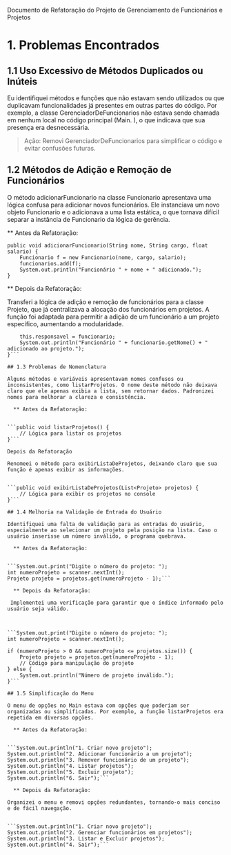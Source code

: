 Documento de Refatoração do Projeto de Gerenciamento de Funcionários e Projetos
# 1. Problemas Encontrados

## 1.1 Uso Excessivo de Métodos Duplicados ou Inúteis

Eu identifiquei métodos e funções que não estavam sendo utilizados ou que duplicavam funcionalidades já presentes em outras partes do código. Por exemplo, a classe GerenciadorDeFuncionarios não estava sendo chamada em nenhum local no código principal (Main.  ), o que indicava que sua presença era desnecessária.

> Ação: Removi GerenciadorDeFuncionarios para simplificar o código e evitar confusões futuras.
## 1.2 Métodos de Adição e Remoção de Funcionários

O método adicionarFuncionario na classe Funcionario apresentava uma lógica confusa para adicionar novos funcionários. Ele instanciava um novo objeto Funcionario e o adicionava a uma lista estática, o que tornava difícil separar a instância de Funcionario da lógica de gerência.

** Antes da Refatoração:
 
```
public void adicionarFuncionario(String nome, String cargo, float salario) {
    Funcionario f = new Funcionario(nome, cargo, salario);
    funcionarios.add(f);
    System.out.println("Funcionário " + nome + " adicionado.");
}
```

** Depois da Refatoração:

Transferi a lógica de adição e remoção de funcionários para a classe Projeto, que já centralizava a alocação dos funcionários em projetos. A função foi adaptada para permitir a adição de um funcionário a um projeto específico, aumentando a modularidade.
  
 
```public void adicionarFuncionarioAoProjeto(Funcionario funcionario) {
    this.responsavel = funcionario;
    System.out.println("Funcionário " + funcionario.getNome() + " adicionado ao projeto.");
}```

## 1.3 Problemas de Nomenclatura

Alguns métodos e variáveis apresentavam nomes confusos ou inconsistentes, como listarProjetos. O nome deste método não deixava claro que ele apenas exibia a lista, sem retornar dados. Padronizei nomes para melhorar a clareza e consistência.

  ** Antes da Refatoração:
  
 
```public void listarProjetos() {
    // Lógica para listar os projetos
}```

Depois da Refatoração

Renomeei o método para exibirListaDeProjetos, deixando claro que sua função é apenas exibir as informações.
  
 
```public void exibirListaDeProjetos(List<Projeto> projetos) {
    // Lógica para exibir os projetos no console
}```

## 1.4 Melhoria na Validação de Entrada do Usuário

Identifiquei uma falta de validação para as entradas do usuário, especialmente ao selecionar um projeto pela posição na lista. Caso o usuário inserisse um número inválido, o programa quebrava.

  ** Antes da Refatoração:
  
 
```System.out.print("Digite o número do projeto: ");
int numeroProjeto = scanner.nextInt();
Projeto projeto = projetos.get(numeroProjeto - 1);```

  ** Depois da Refatoração:

 Implementei uma verificação para garantir que o índice informado pelo usuário seja válido.

  
 
```System.out.print("Digite o número do projeto: ");
int numeroProjeto = scanner.nextInt();

if (numeroProjeto > 0 && numeroProjeto <= projetos.size()) {
    Projeto projeto = projetos.get(numeroProjeto - 1);
    // Código para manipulação do projeto
} else {
    System.out.println("Número de projeto inválido.");
}```

## 1.5 Simplificação do Menu

O menu de opções no Main estava com opções que poderiam ser organizadas ou simplificadas. Por exemplo, a função listarProjetos era repetida em diversas opções.

  ** Antes da Refatoração:
  
 
```System.out.println("1. Criar novo projeto");
System.out.println("2. Adicionar funcionário a um projeto");
System.out.println("3. Remover funcionário de um projeto");
System.out.println("4. Listar projetos");
System.out.println("5. Excluir projeto");
System.out.println("6. Sair");```

  ** Depois da Refatoração:

Organizei o menu e removi opções redundantes, tornando-o mais conciso e de fácil navegação.
  
 
```System.out.println("1. Criar novo projeto");
System.out.println("2. Gerenciar funcionários em projetos");
System.out.println("3. Listar e Excluir projetos");
System.out.println("4. Sair");```